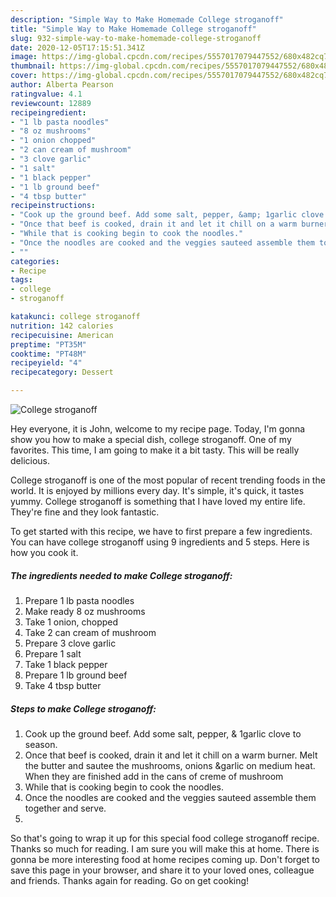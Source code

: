 ```yaml
---
description: "Simple Way to Make Homemade College stroganoff"
title: "Simple Way to Make Homemade College stroganoff"
slug: 932-simple-way-to-make-homemade-college-stroganoff
date: 2020-12-05T17:15:51.341Z
image: https://img-global.cpcdn.com/recipes/5557017079447552/680x482cq70/college-stroganoff-recipe-main-photo.jpg
thumbnail: https://img-global.cpcdn.com/recipes/5557017079447552/680x482cq70/college-stroganoff-recipe-main-photo.jpg
cover: https://img-global.cpcdn.com/recipes/5557017079447552/680x482cq70/college-stroganoff-recipe-main-photo.jpg
author: Alberta Pearson
ratingvalue: 4.1
reviewcount: 12889
recipeingredient:
- "1 lb pasta noodles"
- "8 oz mushrooms"
- "1 onion chopped"
- "2 can cream of mushroom"
- "3 clove garlic"
- "1 salt"
- "1 black pepper"
- "1 lb ground beef"
- "4 tbsp butter"
recipeinstructions:
- "Cook up the ground beef. Add some salt, pepper, &amp; 1garlic clove to season."
- "Once that beef is cooked, drain it and let it chill on a warm burner. Melt the butter and sautee the mushrooms, onions &amp;garlic on medium heat. When they are finished add in the cans of creme of mushroom"
- "While that is cooking begin to cook the noodles."
- "Once the noodles are cooked and the veggies sauteed assemble them together and serve."
- ""
categories:
- Recipe
tags:
- college
- stroganoff

katakunci: college stroganoff 
nutrition: 142 calories
recipecuisine: American
preptime: "PT35M"
cooktime: "PT48M"
recipeyield: "4"
recipecategory: Dessert

---
```



![College stroganoff](https://img-global.cpcdn.com/recipes/5557017079447552/680x482cq70/college-stroganoff-recipe-main-photo.jpg)

Hey everyone, it is John, welcome to my recipe page. Today, I'm gonna show you how to make a special dish, college stroganoff. One of my favorites. This time, I am going to make it a bit tasty. This will be really delicious.

College stroganoff is one of the most popular of recent trending foods in the world. It is enjoyed by millions every day. It's simple, it's quick, it tastes yummy. College stroganoff is something that I have loved my entire life. They're fine and they look fantastic.




To get started with this recipe, we have to first prepare a few ingredients. You can have college stroganoff using 9 ingredients and 5 steps. Here is how you cook it.

<!--inarticleads1-->

##### The ingredients needed to make College stroganoff:

1. Prepare 1 lb pasta noodles
1. Make ready 8 oz mushrooms
1. Take 1 onion, chopped
1. Take 2 can cream of mushroom
1. Prepare 3 clove garlic
1. Prepare 1 salt
1. Take 1 black pepper
1. Prepare 1 lb ground beef
1. Take 4 tbsp butter




<!--inarticleads2-->

##### Steps to make College stroganoff:

1. Cook up the ground beef. Add some salt, pepper, &amp; 1garlic clove to season.
1. Once that beef is cooked, drain it and let it chill on a warm burner. Melt the butter and sautee the mushrooms, onions &amp;garlic on medium heat. When they are finished add in the cans of creme of mushroom
1. While that is cooking begin to cook the noodles.
1. Once the noodles are cooked and the veggies sauteed assemble them together and serve.
1. 




So that's going to wrap it up for this special food college stroganoff recipe. Thanks so much for reading. I am sure you will make this at home. There is gonna be more interesting food at home recipes coming up. Don't forget to save this page in your browser, and share it to your loved ones, colleague and friends. Thanks again for reading. Go on get cooking!
